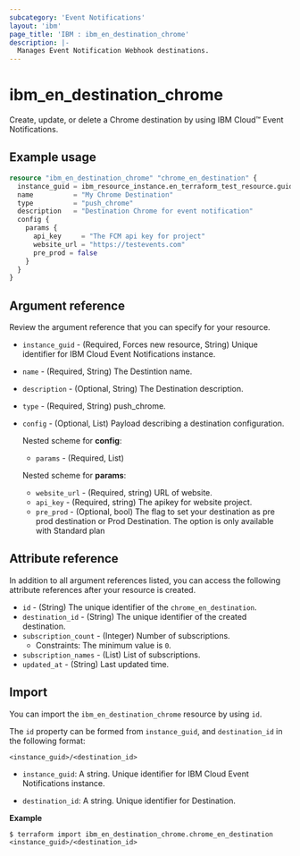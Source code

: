 ```yaml
---
subcategory: 'Event Notifications'
layout: 'ibm'
page_title: 'IBM : ibm_en_destination_chrome'
description: |-
  Manages Event Notification Webhook destinations.
---
```


# ibm_en_destination_chrome

Create, update, or delete a Chrome destination by using IBM Cloud™ Event Notifications.

## Example usage

```terraform
resource "ibm_en_destination_chrome" "chrome_en_destination" {
  instance_guid = ibm_resource_instance.en_terraform_test_resource.guid
  name          = "My Chrome Destination"
  type          = "push_chrome"
  description   = "Destination Chrome for event notification"
  config {
    params {
      api_key     = "The FCM api key for project"
      website_url = "https://testevents.com"
      pre_prod = false
    }
  }
}
```

## Argument reference

Review the argument reference that you can specify for your resource.

- `instance_guid` - (Required, Forces new resource, String) Unique identifier for IBM Cloud Event Notifications instance.

- `name` - (Required, String) The Destintion name.

- `description` - (Optional, String) The Destination description.

- `type` - (Required, String) push_chrome.

- `config` - (Optional, List) Payload describing a destination configuration.

  Nested scheme for **config**:

  - `params` - (Required, List)

  Nested scheme for **params**:

  - `website_url` - (Required, string) URL of website.
  - `api_key` - (Required, string) The apikey for website project.
  - `pre_prod` - (Optional, bool) The flag to set your destination as pre prod destination or Prod Destination. The option is only available with Standard plan

## Attribute reference

In addition to all argument references listed, you can access the following attribute references after your resource is created.

- `id` - (String) The unique identifier of the `chrome_en_destination`.
- `destination_id` - (String) The unique identifier of the created destination.
- `subscription_count` - (Integer) Number of subscriptions.
  - Constraints: The minimum value is `0`.
- `subscription_names` - (List) List of subscriptions.
- `updated_at` - (String) Last updated time.

## Import

You can import the `ibm_en_destination_chrome` resource by using `id`.

The `id` property can be formed from `instance_guid`, and `destination_id` in the following format:

```
<instance_guid>/<destination_id>
```

- `instance_guid`: A string. Unique identifier for IBM Cloud Event Notifications instance.

- `destination_id`: A string. Unique identifier for Destination.

**Example**

```
$ terraform import ibm_en_destination_chrome.chrome_en_destination <instance_guid>/<destination_id>
```
